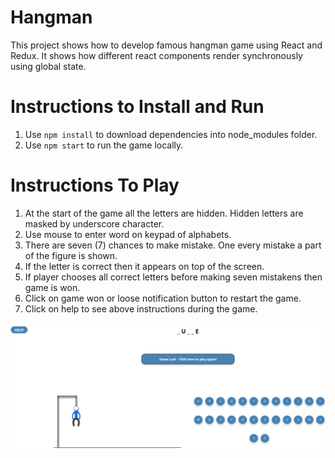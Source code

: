 # Hangman
This project shows how to develop famous hangman game using React and Redux. It shows how different react components render synchronously using global state.

# Instructions to Install and Run

1. Use `npm install` to download dependencies into node_modules folder.
2. Use `npm start` to run the game locally.

# Instructions To Play

1. At the start of the game all the letters are hidden. Hidden letters are masked by underscore character.
2. Use mouse to enter word on keypad of alphabets.
3. There are seven (7) chances to make mistake. One every mistake a part of the figure is shown. 
4. If the letter is correct then it appears on top of the screen.
5. If player chooses all correct letters before making seven mistakens then game is won.
6. Click on game won or loose notification button to restart the game.
7. Click on help to see above instructions during the game.

![Hangman Game](./HangmanPic.png)
